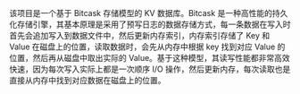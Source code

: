 该项目是一个基于 Bitcask 存储模型的 KV 数据库。Bitcask 是一种高性能的持久化存储引擎，其基本原理是采用了预写日志的数据存储方式，每一条数据在写入时首先会追加写入到数据文件中，然后更新内存索引，内存索引存储了 Key 和 Value 在磁盘上的位置，读取数据时，会先从内存中根据 key 找到对应 Value 的位置，然后再从磁盘中取出实际的 Value。基于这种模型，其读写性能都非常高效快速，因为每次写入实际上都是一次顺序 I/O 操作，然后更新内存，每次读取也是直接从内存中找到对应数据在磁盘上的位置。
